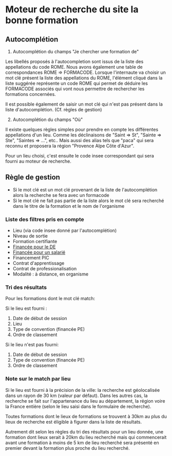 Moteur de recherche du site la bonne formation
=============================================

## Autocomplétion

1. Autocomplétion du champs "Je chercher une formation de"

Les libellés proposés à l'autocompletion sont issus de la liste des appellations du code ROME. Nous avons également une table de correspondances ROME => FORMACODE. Lorsque l'internaute va choisir un mot clé présent la liste des appellations du ROME, l'élément cliqué dans la liste suggérée représente un code ROME qui permet de déduire les FORMACODE associés qui vont nous permettre de rechercher les formations concernées.

Il est possible également de saisir un mot clé qui n'est pas présent dans la liste d'autocomplétion. (Cf. règles de gestion)

2. Autocomplétion du champs "Où"

Il existe quelques règles simples pour prendre en compte les différentes appellations d'un lieu. Comme les déclinaisons de "Saint => St", "Sainte => Ste", "Saintes => ...", etc.. Mais aussi des alias tels que "paca" qui sera reconnu et proposera la région "Provence Alpe Côte d'Azur".

Pour un lieu choisi, c'est ensuite le code insee correspondant qui sera fourni au moteur de recherche.

## Règle de gestion

* Si le mot clé est un mot clé provenant de la liste de l'autocomplétion alors la recherche se fera avec un formacode
* Si le mot clé ne fait pas partie de la liste alors le mot clé sera recherché dans le titre de la formation et le nom de l'organisme

### Liste des filtres pris en compte ###

* Lieu (via code insee donné par l'autocomplétion)
* Niveau de sortie
* Formation certifiante
* [Financée pour le DE](filtre-de-recherche.md)
* [Financée pour un salarié](filtre-de-recherche.md)
* Financement PIC
* Contrat d'apprentissage
* Contrat de professionalisation
* Modalité : à distance, en organisme


### Tri des résultats ###

Pour les formations dont le mot clé match:

Si le lieu est fourni :
1. Date de début de session
2. Lieu
3. Type de convention (financée PE)
4. Ordre de classement

Si le lieu n'est pas fourni:
1. Date de début de session
2. Type de convention (financée PE)
3. Ordre de classement

### Note sur le match par lieu ###

Si le lieu est fourni à la précision de la ville: la recherche est géolocalisée dans un rayon de 30 km (valeur par défaut).
Dans les autres cas, la recherche se fait sur l'appartenance du lieu au département, la région voire la France entière (selon le lieu saisi dans le formulaire de recherche).

Toutes formations dont le lieux de formations se trouvent à 30km au plus du lieux de recherche est éligible à figurer dans la liste de résultats.

Autrement dit selon les règles du tri des résultats pour un lieu donnée, une formation dont lieux serait à 20km du lieu recherché mais qui commencerait avant une formation à moins de 5 km de lieu recherché sera présenté en premier devant la formation plus proche du lieu recherché.


